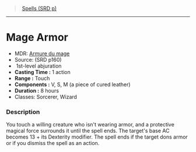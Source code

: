 ﻿---
!SpellItem
Family: SpellVO
Level: 1
Type: abjuration
CastingTime: 1 action
Range: Touch
Components: V, S, M (a piece of cured leather)
Duration: 8 hours
Classes: Sorcerer, Wizard
Id: spells_vo.md#mage-armor
ParentLink: spells_vo.md#spells-srd-p
Name: Mage Armor
ParentName: Spells (SRD p)
NameLevel: 1
AltName: '[Armure du mage](hd_spells_armure_du_mage.md)'
Source: (SRD p160)
Attributes:
  Name: Mage Armor
  Markdown: >+
    # <!--Name-->Mage Armor<!--/Name-->


    - MDR: <!--AltName-->[Armure du mage](hd_spells_armure_du_mage.md)<!--/AltName-->

    - Source: <!--Source-->(SRD p160)<!--/Source-->

    -  <!--Level-->1<!--/Level-->st-level <!--Type-->abjuration<!--/Type-->

    - **Casting Time :** <!--CastingTime-->1 action<!--/CastingTime-->

    - **Range :** <!--Range-->Touch<!--/Range-->

    - **Components :** <!--Components-->V, S, M (a piece of cured leather)<!--/Components-->

    - **Duration :** <!--Duration-->8 hours<!--/Duration-->

    - Classes: <!--Classes-->Sorcerer, Wizard<!--/Classes-->


    ### Description


    You touch a willing creature who isn't wearing armor, and a protective magical force surrounds it until the spell ends. The target's base AC becomes 13 + its Dexterity modifier. The spell ends if the target dons armor or if you dismiss the spell as an action.

  AltName: '[Armure du mage](hd_spells_armure_du_mage.md)'
  Source: (SRD p160)
  Level: 1
  Type: abjuration
  CastingTime: 1 action
  Range: Touch
  Components: V, S, M (a piece of cured leather)
  Duration: 8 hours
  Classes: Sorcerer, Wizard
AttributesDictionary: >+
  Name: Mage Armor

  Markdown: >+

    # <!--Name-->Mage Armor<!--/Name-->





    - MDR: <!--AltName-->[Armure du mage](hd_spells_armure_du_mage.md)<!--/AltName-->



    - Source: <!--Source-->(SRD p160)<!--/Source-->



    -  <!--Level-->1<!--/Level-->st-level <!--Type-->abjuration<!--/Type-->



    - **Casting Time :** <!--CastingTime-->1 action<!--/CastingTime-->



    - **Range :** <!--Range-->Touch<!--/Range-->



    - **Components :** <!--Components-->V, S, M (a piece of cured leather)<!--/Components-->



    - **Duration :** <!--Duration-->8 hours<!--/Duration-->



    - Classes: <!--Classes-->Sorcerer, Wizard<!--/Classes-->





    ### Description





    You touch a willing creature who isn't wearing armor, and a protective magical force surrounds it until the spell ends. The target's base AC becomes 13 + its Dexterity modifier. The spell ends if the target dons armor or if you dismiss the spell as an action.



  AltName: '[Armure du mage](hd_spells_armure_du_mage.md)'

  Source: (SRD p160)

  Level: 1

  Type: abjuration

  CastingTime: 1 action

  Range: Touch

  Components: V, S, M (a piece of cured leather)

  Duration: 8 hours

  Classes: Sorcerer, Wizard

---
> [Spells (SRD p)](srd_spells.md)

---

# Mage Armor

- MDR: [Armure du mage](hd_spells_armure_du_mage.md)
- Source: (SRD p160)
-  1st-level abjuration
- **Casting Time :** 1 action
- **Range :** Touch
- **Components :** V, S, M (a piece of cured leather)
- **Duration :** 8 hours
- Classes: Sorcerer, Wizard

### Description

You touch a willing creature who isn't wearing armor, and a protective magical force surrounds it until the spell ends. The target's base AC becomes 13 + its Dexterity modifier. The spell ends if the target dons armor or if you dismiss the spell as an action.

